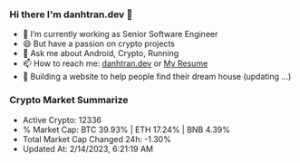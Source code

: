 ### Hi there I'm danhtran.dev 👋

- 🔭 I’m currently working as Senior Software Engineer
- 😄 But have a passion on crypto projects
- 💬 Ask me about Android, Crypto, Running 
- 📫 How to reach me: <a href="https://danhtran.dev" target="_blank">danhtran.dev</a> or <a href="Dan-Resume.pdf" target="_blank">My Resume</a>
- 🌱 Building a website to help people find their dream house (updating ...)

### Crypto Market Summarize
- Active Crypto: 12336
- % Market Cap: BTC 39.93% | ETH 17.24% | BNB 4.39%
- Total Market Cap Changed 24h: -1.30%
- Updated At: 2/14/2023, 6:21:19 AM
